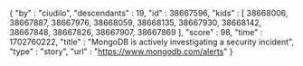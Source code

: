 {
  "by" : "ciudilo",
  "descendants" : 19,
  "id" : 38667596,
  "kids" : [ 38668006, 38667887, 38667976, 38668059, 38668135, 38667930, 38668142, 38667848, 38667826, 38667907, 38667869 ],
  "score" : 98,
  "time" : 1702760222,
  "title" : "MongoDB is actively investigating a security incident",
  "type" : "story",
  "url" : "https://www.mongodb.com/alerts"
}
